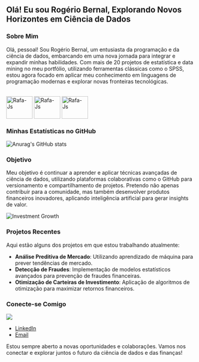 ## Olá! Eu sou Rogério Bernal, Explorando Novos Horizontes em Ciência de Dados

### Sobre Mim

Olá, pessoal! Sou Rogério Bernal, um entusiasta da programação e da ciência de dados, embarcando em uma nova jornada para integrar e expandir minhas habilidades. Com mais de 20 projetos de estatística e data mining no meu portfólio, utilizando ferramentas clássicas como o SPSS, estou agora focado em aplicar meu conhecimento em linguagens de programação modernas e explorar novas fronteiras tecnológicas.
<div style="display: inline_block"><br>
  <img align="center" alt="Rafa-Js" height="60" width="70" src="https://cdn.jsdelivr.net/gh/devicons/devicon@latest/icons/spss/spss-original.svg" />
  <img align="center" alt="Rafa-Js" height="60" width="70" src="https://cdn.jsdelivr.net/gh/devicons/devicon@latest/icons/apachespark/apachespark-original-wordmark.svg" />
  <img align="center" alt="Rafa-Js" height="60" width="70" src="https://cdn.jsdelivr.net/gh/devicons/devicon@latest/icons/python/python-original-wordmark.svg" />
  </div>


### Minhas Estatísticas no GitHub

![Anurag's GitHub stats](https://github-readme-stats.vercel.app/api?username=RBernalmoreno&show_icons=true&theme=radical)

### Objetivo

Meu objetivo é continuar a aprender e aplicar técnicas avançadas de ciência de dados, utilizando plataformas colaborativas como o GitHub para versionamento e compartilhamento de projetos. Pretendo não apenas contribuir para a comunidade, mas também desenvolver produtos financeiros inovadores, aplicando inteligência artificial para gerar insights de valor.

![Investment Growth](https://github.com/RBernalmoreno/Pessoal/blob/main/data_scientist_animation.gif)

### Projetos Recentes

Aqui estão alguns dos projetos em que estou trabalhando atualmente:

- **Análise Preditiva de Mercado**: Utilizando aprendizado de máquina para prever tendências de mercado.
- **Detecção de Fraudes**: Implementação de modelos estatísticos avançados para prevenção de fraudes financeiras.
- **Otimização de Carteiras de Investimento**: Aplicação de algoritmos de otimização para maximizar retornos financeiros.

### Conecte-se Comigo

   <a href="https://www.linkedin.com/in/https://www.linkedin.com/in/rogerio-bernal-moreno/" target="_blank"><img src="https://img.shields.io/badge/-LinkedIn-%230077B5?style=for-the-badge&logo=linkedin&logoColor=white" target="_blank"></a> 
- [LinkedIn](https://www.linkedin.com/in/rogerio-bernal-moreno/)
- [Email](mailto:rbernalmoreno@gmail.com)

Estou sempre aberto a novas oportunidades e colaborações. Vamos nos conectar e explorar juntos o futuro da ciência de dados e das finanças!
